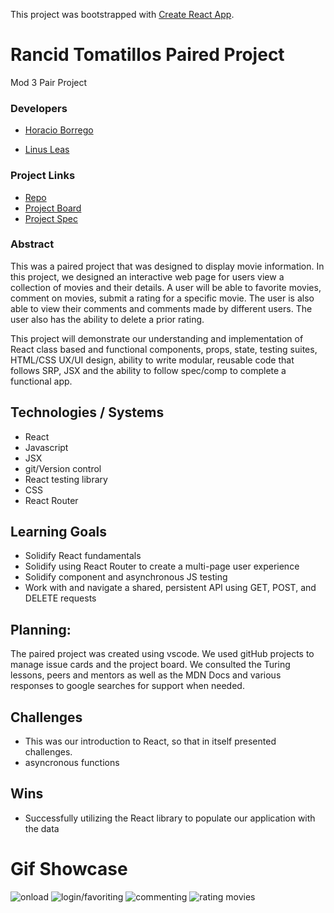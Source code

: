 This project was bootstrapped with [Create React App](https://github.com/facebook/create-react-app).

# Rancid Tomatillos Paired Project
Mod 3 Pair Project

### Developers

  * [Horacio Borrego](https://github.com/H-Bo214)
  
  * [Linus Leas](https://github.com/Leasw144)

### Project Links
- [Repo](https://github.com/Leasw144/rancid-tomatatillos)
- [Project Board](https://github.com/Leasw144/rancid-tomatatillos/projects/1)
- [Project Spec](https://frontend.turing.io/projects/module-3/rancid-tomatillos-v2.html)

### Abstract

This was a paired project that was designed to display movie information. In this project, we designed an interactive web page for users view a collection of movies and their details. A user will be able to favorite movies, comment on movies, submit a rating for a specific movie. The user is also able to view their comments and comments made by different users. The user also has the ability to delete a prior rating.

This project will demonstrate our understanding and implementation of React class based and functional components, props, state, testing suites, HTML/CSS UX/UI design, ability to write modular, reusable code that follows SRP, JSX and the ability to follow spec/comp to complete a functional app.

## Technologies / Systems
* React
* Javascript
* JSX
* git/Version control
* React testing library
* CSS
* React Router

## Learning Goals ##

* Solidify React fundamentals
* Solidify using React Router to create a multi-page user experience
* Solidify component and asynchronous JS testing
* Work with and navigate a shared, persistent API using GET, POST, and DELETE requests

## Planning: ##
 
The paired project was created using vscode. We used gitHub projects to manage issue cards and the project board. We consulted the Turing lessons, peers and mentors as well as the MDN Docs and various responses to google searches for support when needed.
 
## Challenges ##
 
* This was our introduction to React, so that in itself presented challenges.
* asyncronous functions
  
## Wins ##
  
* Successfully utilizing the React library to populate our application with the data
  
# Gif Showcase
  ![onload](src/assets/on-load.gif)
  ![login/favoriting](src/assets/login:favoriting.gif)
  ![commenting](src/assets/commenting.gif)
  ![rating movies](src/assets/rating-movies.gif)
  
